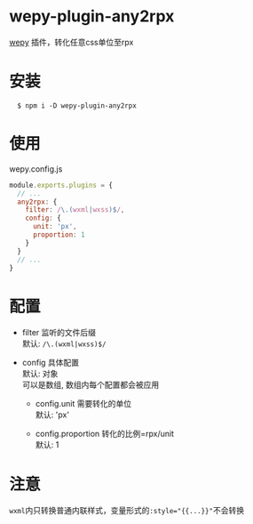 # wepy-plugin-any2rpx

[wepy](https://github.com/Tencent/wepy) 插件，转化任意css单位至rpx

# 安装

```
  $ npm i -D wepy-plugin-any2rpx
```

# 使用

wepy.config.js
```javascript
module.exports.plugins = {
  // ...
  any2rpx: {
    filter: /\.(wxml|wxss)$/,
    config: {
      unit: 'px',
      proportion: 1
    }
  }
  // ...
}
```

# 配置

* filter 监听的文件后缀<br>
  默认: `/\.(wxml|wxss)$/`

* config 具体配置<br>
  默认: 对象<br>
  可以是数组, 数组内每个配置都会被应用

  * config.unit 需要转化的单位<br>
   默认: 'px'

  * config.proportion 转化的比例=rpx/unit<br>
    默认: 1

# 注意

`wxml`内只转换普通内联样式，变量形式的`:style="{{...}}"`不会转换